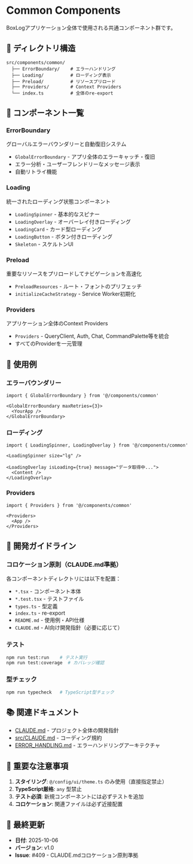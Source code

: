 # Common Components

BoxLogアプリケーション全体で使用される共通コンポーネント群です。

## 📁 ディレクトリ構造

```
src/components/common/
  ├── ErrorBoundary/    # エラーハンドリング
  ├── Loading/          # ローディング表示
  ├── Preload/          # リソースプリロード
  ├── Providers/        # Context Providers
  └── index.ts          # 全体のre-export
```

## 🧩 コンポーネント一覧

### ErrorBoundary
グローバルエラーバウンダリーと自動復旧システム

- `GlobalErrorBoundary` - アプリ全体のエラーキャッチ・復旧
- エラー分析・ユーザーフレンドリーなメッセージ表示
- 自動リトライ機能

### Loading
統一されたローディング状態コンポーネント

- `LoadingSpinner` - 基本的なスピナー
- `LoadingOverlay` - オーバーレイ付きローディング
- `LoadingCard` - カード型ローディング
- `LoadingButton` - ボタン付きローディング
- `Skeleton` - スケルトンUI

### Preload
重要なリソースをプリロードしてナビゲーションを高速化

- `PreloadResources` - ルート・フォントのプリフェッチ
- `initializeCacheStrategy` - Service Worker初期化

### Providers
アプリケーション全体のContext Providers

- `Providers` - QueryClient, Auth, Chat, CommandPalette等を統合
- すべてのProviderを一元管理

## 📖 使用例

### エラーバウンダリー
```tsx
import { GlobalErrorBoundary } from '@/components/common'

<GlobalErrorBoundary maxRetries={3}>
  <YourApp />
</GlobalErrorBoundary>
```

### ローディング
```tsx
import { LoadingSpinner, LoadingOverlay } from '@/components/common'

<LoadingSpinner size="lg" />

<LoadingOverlay isLoading={true} message="データ取得中...">
  <Content />
</LoadingOverlay>
```

### Providers
```tsx
import { Providers } from '@/components/common'

<Providers>
  <App />
</Providers>
```

## 🔧 開発ガイドライン

### コロケーション原則（CLAUDE.md準拠）
各コンポーネントディレクトリには以下を配置：

- `*.tsx` - コンポーネント本体
- `*.test.tsx` - テストファイル
- `types.ts` - 型定義
- `index.ts` - re-export
- `README.md` - 使用例・API仕様
- `CLAUDE.md` - AI向け開発指針（必要に応じて）

### テスト
```bash
npm run test:run    # テスト実行
npm run test:coverage  # カバレッジ確認
```

### 型チェック
```bash
npm run typecheck   # TypeScript型チェック
```

## 📚 関連ドキュメント

- [CLAUDE.md](../../CLAUDE.md) - プロジェクト全体の開発指針
- [src/CLAUDE.md](../../src/CLAUDE.md) - コーディング規約
- [ERROR_HANDLING.md](../../docs/architecture/ERROR_HANDLING.md) - エラーハンドリングアーキテクチャ

## 🚨 重要な注意事項

1. **スタイリング**: `@/config/ui/theme.ts` のみ使用（直接指定禁止）
2. **TypeScript厳格**: `any` 型禁止
3. **テスト必須**: 新規コンポーネントには必ずテストを追加
4. **コロケーション**: 関連ファイルは必ず近接配置

## 🔄 最終更新

- **日付**: 2025-10-06
- **バージョン**: v1.0
- **Issue**: #409 - CLAUDE.mdコロケーション原則準拠

